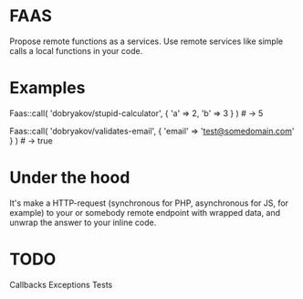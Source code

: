 # FAAS

Propose remote functions as a services. Use remote services like simple calls a local functions in your code.

# Examples

Faas::call( 'dobryakov/stupid-calculator', { 'a' => 2, 'b' => 3 } ) # -> 5

Faas::call( 'dobryakov/validates-email', { 'email' => 'test@somedomain.com' } ) # -> true

# Under the hood

It's make a HTTP-request (synchronous for PHP, asynchronous for JS, for example) to your or somebody remote endpoint with wrapped data, and unwrap the answer to your inline code.

# TODO

Callbacks
Exceptions
Tests
